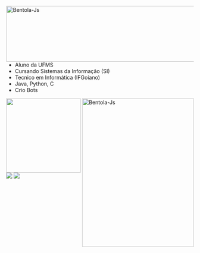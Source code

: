 
<div>
<div>
  <div align="left">
  <img align="right" alt="Bentola-Js" height="150" width="600"     
  src="https://cdn.discordapp.com/attachments/1078097185540935700/1143294317537017916/dancing-dance.gif">
</div>


  
- Aluno da UFMS
- Cursando Sistemas da Informação (SI)
- Tecnico em Informática (IFGoiano)
- Java, Python, C
- Crio Bots

</div>





<div align="left">
  <img align="right" alt="Bentola-Js" height="400" width="300" src="https://cdn.discordapp.com/attachments/1078097185540935700/1143295292318416976/alien-dance.gif">
  <a href="https://github.com/BentolaAlien">
  <img height="200em" src="https://github-readme-stats.vercel.app/api/top-langs/?username=BentolaAlien&layout=compact&langs_count=7&theme=dark"/> 
  
</div>
  
  <div> 
  <a href="https://api.whatsapp.com/send/?phone=5538991148769&text&app_absent=0" target="_blank"><img src="https://img.shields.io/badge/WhatsApp-25D366?style=for-the-badge&logo=whatsapp&logoColor=white" target="_blank"></a>
  <a href="https://www.instagram.com/bentolaalien/" target="_blank"><img src="https://img.shields.io/badge/-Instagram-%23E4405F?style=for-the-badge&logo=instagram&logoColor=white" target="_blank"></a>
 
 
</div>
